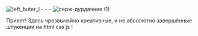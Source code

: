 ![left_buter_l](https://github.com/CoolCoolOne/CoolCoolOne/assets/162994571/6e6920d9-a42d-4239-b4e7-394044d4d4f7) - - - ![серж-дурдачник (1)](https://github.com/CoolCoolOne/CoolCoolOne/assets/162994571/838f0e7f-72ae-4a65-9172-5cc3a51cea86)

 Привет! Здесь чрезвычайно креативные, и не абсолютно завершённые штукенции на html css js !     


